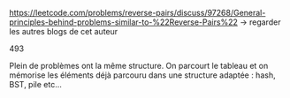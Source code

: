 
https://leetcode.com/problems/reverse-pairs/discuss/97268/General-principles-behind-problems-similar-to-%22Reverse-Pairs%22
 -> regarder les autres blogs de cet auteur

493

Plein de problèmes ont la même structure. On parcourt le tableau et on mémorise les éléments déjà parcouru dans une structure
adaptée  : hash, BST, pile etc…
